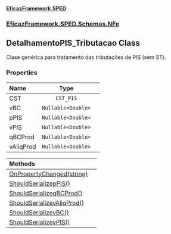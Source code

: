 #### [EficazFramework.SPED](EficazFrameworkSPED.md 'EficazFramework SPED')
### [EficazFramework.SPED.Schemas.NFe](EficazFramework.SPED.Schemas.NFe.md 'EficazFramework.SPED.Schemas.NFe')

## DetalhamentoPIS_Tributacao Class

Clase genérica para tratamento das tributações de PIS (sem ST).
### Properties

| Name | Type | |
| :--- | :---: | :--- |
| CST | `CST_PIS` |  |
| vBC | `Nullable<Double>` |  |
| pPIS | `Nullable<Double>` |  |
| vPIS | `Nullable<Double>` |  |
| qBCProd | `Nullable<Double>` |  |
| vAliqProd | `Nullable<Double>` |  |

| Methods | |
| :--- | :--- |
| [OnPropertyChanged(string)](EficazFramework.SPED.Schemas.NFe/DetalhamentoPIS_Tributacao/OnPropertyChanged(string).md 'EficazFramework.SPED.Schemas.NFe.DetalhamentoPIS_Tributacao.OnPropertyChanged(string)') | |
| [ShouldSerializepPIS()](EficazFramework.SPED.Schemas.NFe/DetalhamentoPIS_Tributacao/ShouldSerializepPIS().md 'EficazFramework.SPED.Schemas.NFe.DetalhamentoPIS_Tributacao.ShouldSerializepPIS()') | |
| [ShouldSerializeqBCProd()](EficazFramework.SPED.Schemas.NFe/DetalhamentoPIS_Tributacao/ShouldSerializeqBCProd().md 'EficazFramework.SPED.Schemas.NFe.DetalhamentoPIS_Tributacao.ShouldSerializeqBCProd()') | |
| [ShouldSerializevAliqProd()](EficazFramework.SPED.Schemas.NFe/DetalhamentoPIS_Tributacao/ShouldSerializevAliqProd().md 'EficazFramework.SPED.Schemas.NFe.DetalhamentoPIS_Tributacao.ShouldSerializevAliqProd()') | |
| [ShouldSerializevBC()](EficazFramework.SPED.Schemas.NFe/DetalhamentoPIS_Tributacao/ShouldSerializevBC().md 'EficazFramework.SPED.Schemas.NFe.DetalhamentoPIS_Tributacao.ShouldSerializevBC()') | |
| [ShouldSerializevPIS()](EficazFramework.SPED.Schemas.NFe/DetalhamentoPIS_Tributacao/ShouldSerializevPIS().md 'EficazFramework.SPED.Schemas.NFe.DetalhamentoPIS_Tributacao.ShouldSerializevPIS()') | |
